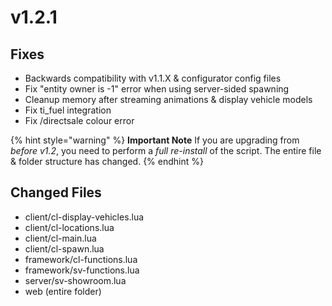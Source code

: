# v1.2.1

## Fixes

* Backwards compatibility with v1.1.X & configurator config files
* Fix "entity owner is -1" error when using server-sided spawning
* Cleanup memory after streaming animations & display vehicle models
* Fix ti\_fuel integration
* Fix /directsale colour error

{% hint style="warning" %}
**Important Note** If you are upgrading from _before v1.2_, you need to perform a _full re-install_ of the script. The entire file & folder structure has changed.
{% endhint %}

## Changed Files

* client/cl-display-vehicles.lua
* client/cl-locations.lua
* client/cl-main.lua
* client/cl-spawn.lua
* framework/cl-functions.lua
* framework/sv-functions.lua
* server/sv-showroom.lua
* web (entire folder)

